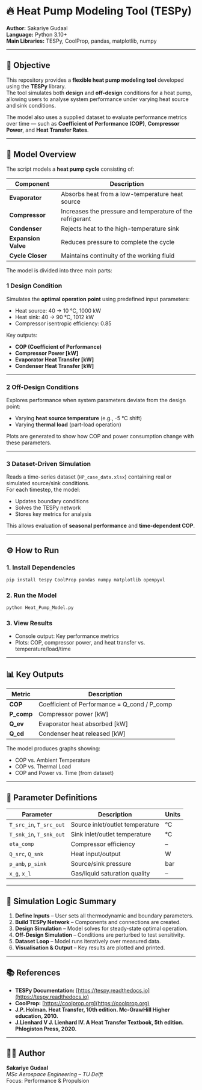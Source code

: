 # 🔥 Heat Pump Modeling Tool (TESPy)

**Author:** Sakariye Gudaal  
**Language:** Python 3.10+  
**Main Libraries:** TESPy, CoolProp, pandas, matplotlib, numpy  

---

## 🎯 Objective  

This repository provides a **flexible heat pump modeling tool** developed using the **TESPy** library.  
The tool simulates both **design** and **off-design** conditions for a heat pump, allowing users to analyse system performance under varying heat source and sink conditions.  

The model also uses a supplied dataset to evaluate performance metrics over time — such as **Coefficient of Performance (COP)**, **Compressor Power**, and **Heat Transfer Rates**.

---

## 🧠 Model Overview  

The script models a **heat pump cycle** consisting of:

| Component | Description |
|------------|-------------|
| **Evaporator** | Absorbs heat from a low-temperature heat source |
| **Compressor** | Increases the pressure and temperature of the refrigerant |
| **Condenser** | Rejects heat to the high-temperature sink |
| **Expansion Valve** | Reduces pressure to complete the cycle |
| **Cycle Closer** | Maintains continuity of the working fluid |

The model is divided into three main parts:

### 1 Design Condition
Simulates the **optimal operation point** using predefined input parameters:  
- Heat source: 40 → 10 °C, 1000 kW  
- Heat sink: 40 → 90 °C, 1012 kW  
- Compressor isentropic efficiency: 0.85  

Key outputs:
- **COP (Coefficient of Performance)**
- **Compressor Power [kW]**
- **Evaporator Heat Transfer [kW]**
- **Condenser Heat Transfer [kW]**

---

### 2️ Off-Design Conditions  
Explores performance when system parameters deviate from the design point:
- Varying **heat source temperature** (e.g., -5 °C shift)
- Varying **thermal load** (part-load operation)

Plots are generated to show how COP and power consumption change with these parameters.

---

### 3️ Dataset-Driven Simulation  
Reads a time-series dataset (`HP_case_data.xlsx`) containing real or simulated source/sink conditions.  
For each timestep, the model:
- Updates boundary conditions
- Solves the TESPy network
- Stores key metrics for analysis

This allows evaluation of **seasonal performance** and **time-dependent COP**.

---

## ⚙️ How to Run  

### **1. Install Dependencies**
```bash
pip install tespy CoolProp pandas numpy matplotlib openpyxl
```

### **2. Run the Model**
```bash
python Heat_Pump_Model.py
```

### **3. View Results**
- Console output: Key performance metrics  
- Plots: COP, compressor power, and heat transfer vs. temperature/load/time  

---

## 📊 Key Outputs  

| Metric | Description |
|---------|-------------|
| **COP** | Coefficient of Performance = Q_cond / P_comp |
| **P_comp** | Compressor power [kW] |
| **Q_ev** | Evaporator heat absorbed [kW] |
| **Q_cd** | Condenser heat released [kW] |

The model produces graphs showing:
- COP vs. Ambient Temperature  
- COP vs. Thermal Load  
- COP and Power vs. Time (from dataset)

---

## 🧩 Parameter Definitions  

| Parameter | Description | Units |
|------------|--------------|--------|
| `T_src_in`, `T_src_out` | Source inlet/outlet temperature | °C |
| `T_snk_in`, `T_snk_out` | Sink inlet/outlet temperature | °C |
| `eta_comp` | Compressor efficiency | – |
| `Q_src`, `Q_snk` | Heat input/output | W |
| `p_amb`, `p_sink` | Source/sink pressure | bar |
| `x_g`, `x_l` | Gas/liquid saturation quality | – |

---

## 📘 Simulation Logic Summary  

1. **Define Inputs** – User sets all thermodynamic and boundary parameters.  
2. **Build TESPy Network** – Components and connections are created.  
3. **Design Simulation** – Model solves for steady-state optimal operation.  
4. **Off-Design Simulation** – Conditions are perturbed to test sensitivity.  
5. **Dataset Loop** – Model runs iteratively over measured data.  
6. **Visualisation & Output** – Key results are plotted and printed.  

---

## 📚 References  

- **TESPy Documentation:** [https://tespy.readthedocs.io](https://tespy.readthedocs.io)  
- **CoolProp:** [https://coolprop.org](https://coolprop.org)  
- **J.P. Holman. Heat Transfer, 10th edition. Mc-GrawHill Higher education, 2010.**  
- **J.Lienhard V J. Lienhard IV. A Heat Transfer Textbook, 5th edition. Phlogiston Press, 2020.**  

---

## 🧑‍💻 Author  

**Sakariye Gudaal**  
*MSc Aerospace Engineering – TU Delft*  
Focus: Performance & Propulsion 
